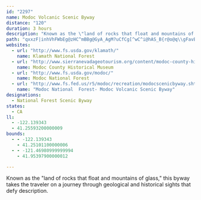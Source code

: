 ```yaml
---
id: "2297"
name: Modoc Volcanic Scenic Byway
distance: "120"
duration: 3 hours
description: "Known as the \"land of rocks that float and mountains of glass,\" this byway takes the traveler on a journey through geological and historical sights that defy description.  "
path: "qxxzF|inhVhFWbEg@zHC^mBBg@GyA_AgM?uCfCg[^wC^i@hAS_B{r@o@q\\gFavBCgEoA{j@i@qPEeFyBw~@y@oWCcFcCmjA}Amk@uB}aAmDuwAcD_|AgAib@sGiyCaEeeBa@cHmBiW_Dk`@aF{p@}I_iAwD{h@gI}cA_@sHZyY`EmkCTsg@EoN^gvBN{JnAsJl@sClAgEjmA}zD[WqHyBqEaBiJmG}AeBiO}WuOe]iOs]wA_FgBmHm@gBqN{XaEwIig@knAiDsH}BoDiBmAmAIeAXy@p@]f@gArCcAnAuLzJy@ZiBHgi@_G_E_AqVuMcToMmCmAiBe@KeCKw@a@y@iC{DcEqL_Qei@}@gBcH{Iy\\yg@eCsCqKgHqEkDcE_FgCaEu@{AoDyIcAgBkKgOcAaBsAkDe@cCmGwg@qAmD{@_BcAiAyiAojAsEmEmCuBgCgAoDQ}Dd@uMlCaBJkCKyAe@cAm@cDwCeMwL}UwUaEwEwgB{lBwDuFu@sAyAwD{AoFo@sDqC{SgAoKoCqSMeCNkBvBoI~@{EnAmDb@eBHm@y@{PO_A[gAq@eAi@g@mUeN{a@sWaGkEmHcIuHw@gBGaELaFf@cDAsBKuJkAsFa@wI_@{Ee@eCa@wv@oTqJeC_i@mKmGaAwYgGaSmD{NmB_Am@qFkFoA_AcBy@_@a@eAkBoAaEw@_BOQ_Bm@gFq@cCo@w@IsCVaMlB{@BgAc@k@m@kDgGaAmCMwCLqIWoBa@cAi@w@uJ{HqMsLk@s@cBaE]e@_@_@yAs@s@MoADmBd@_Ax@oAxBsHpPu@lAgJrNu@~@iAx@cEnAaBJeCm@oHyC_AK{@D}A^cFlCg@L_Gb@wHF}A_@eB{@wFaFwDyCsBw@iEm@}@c@y@mAOm@Iq@WcIWeAe@[yAWeNPcCI{E{@eGyCgAS_Pc@sDy@wEsA_AIsACcC^_AAy@Y_OgKyBqBiAyAwAaC_EmIYgAYmBImGL_Cx@qDHaBWyA]y@qQ_X_AiBiAyCe@iB}AaNs@mBsAsCuEeH}@m@mC_@i@Yy@qAoEcKy@gBo@kC]aDIaFUwB[sAc@{@s@q@o@Y_AQmO[sGDoCSkDu@qPgByOsB_Dm@gBq@aB{@}AeA}BqCcHiNgCgE]aBIaFKcAoDgGkA{BeDmMo@_BmA{Ao@_@u@QaBAkAPsN|Es@b@a@r@UlAw@nPOdBUnAe@x@mAbAe@LmSGiEl@mADuNqAq@Mk@We@m@Ue@OyAN{DXaD?eAG_AkCiLa@sBAwCX{DGeAKm@sDeKe@}@cA}@gCmAy@k@u@_Ao@_Bo@aCOsAJeBl@yBNiACiAUeA}DiEaHcNwCeFkAyAmAq@aAGqARu@d@s@~@e@rAyBrK_MdXeAjBi@f@}@\\s@@wGa@k@@wExAgIa@y@@mBp@oCrAYXeArBc@d@i@ZyA^wFl@gDx@_AOcCq@o@q@sAcCi@s@sAkAiVgPiA_Bu@iBm@}Di@cBqJsKk@w@sCiFc@S_AQ_Ng@e@Os@a@Ye@e@qAy@uDiAg@_@?}B`Bs@RgDYa@HsAl@_BxAs@Ri@@y@Mu@g@mBeD_AaAo@CsBx@c@Bc@IeAg@u@AcAb@mBjC_Av@oAr@cATs@Au@MeM_FmAMu@Rw@r@gCfG}@rAwAjAo@XuARsBGwTaGyDQyAYcBs@sB_BgAYoB@yDb@iB~@wDnEcMbRoFlJc@j@aBfAaGzCo@PgA@u@SwJuEmBk@gY{CqIMoBOuKaDyA?_Af@q@v@_@x@{BnH}BrGiC~F]Xk@RsKXk@X[x@SdEyAfHInBLr@tBfHBvDSjBUbAmBpDOn@Cb@RhG?bDOtFYxAaFnPUdAKrC^fDp@hDBvAaBhIm@|DKvIMpAkFzPa@~B_@|DYxA_@v@}AlAmCjA_BRmB?_Bf@}A|@u@`A_@`Ae@d@c@PwE~@sAJk@O{AuAc@s@WsAEkCYmAc@s@yB}By@uAeA{CmBmIi@sA_AqAsAk@mEgAcEaC_Aw@cBsBwCsA_CuBsBkAmBmBiDqBg@GuCXyCt@{IgAqCeBa@c@_AyBaC_BeAeBoAaFs@_Bs@aA}DyFuA_BcB_D}DyBy@eAUcAGu@LqOEk@Sa@aFmG}IgIcAe@gHqB{N}FcCk@cA?aMx@oPx@sAXwGfBuIhAaAEy@WqAu@uCwC_@s@Y_As@mEo@qAwBgDa@mBDiEReC~BeG@eAU{@y@q@QGi@Di@^mCzDk@Vs@?_Ak@s@y@eIaGoAm@cDeAy@e@{AmBa@}@mWgz@o@uAwEiHo@qBUuAOyCOaJ@yAZsCdCiLHgCWeBa@wAqCuFoAyC[qASmBDiEPwAtBqLDs@CeB_@kBa@[sA]sBDyBXcDv@mBNqFGs@QoCmAyEkCa@_@iAoDuAgH[k@i@m@qAy@aA_@wE@_AUcAs@m@_B[eI_@_AaAaAg@YmFaAy@_@qDyBaJ_HaFgB_GwAaJgEcAI_KHeAGe@Ws@oAy@eEsBeCyA}BwDmJQiB@y@h@aCLuAMyCCyCKw@i@oA_DyFg@s@y@k@uBWu@U}BaBcEkD}Ay@mC_AyAs@cDyCe@McDEqAe@eF_Hc@y@e@gBYaEYw@cEuDsD_AeGrAo@GyBw@sASmBJoCl@eB@_Fc@_EKs@QoB_Ay@MgEK_BJgGtAs@H_DC{Cj@e@GiBqAe@AsAXe@C}@vAoAzAcCpBwXzMcBnAaFxEkBrAaVzLqOrJiApAeEjGoCrDmDpDqKlJyAxA}Tj\\gKpP}AxAaHzEyE|DaTdUw@\\s@FgIa@}BD}h@zEqHdByCZiCGkLmC}@Ky@DiAf@u@p@}DbG}@dAiLrGaARu@B{DWeA@}@Vu@d@m@r@a@~@cEtO}@xBu@rAgHzJy@r@_IjDoDEiALaH`BwAAuDq@_DaAeNqG}QoGcBs@gJuFgC_AcI_AuG?uK}A{As@cDyCmA_@kBBs@T{IdH_Bl@mBXaZgAiC_@_RyEcCMmE?mASkPgHiQsG{I_CkOmDs@So@a@cA}Ae@eCUmUDiB`@aEeAg@gByAkAc@yAHo@Zg@d@}@pAaDtGSfAOlC_@bDc@zB[dAcArBeAjAwAfA}Al@{AV_A?iNk@aZZsBJmCd@iHxBiSlCyNxDyCRwGLiAd@aFjDcCdAsCf@mL~AaHTyBIsA]oPuGiC}@wBCyErAiAHiAA{Bq@uDoB{C_AqAKoNMaGq@gIuAaOk@sBMeGy@uACaZjDsA`@sBxAcBpBoF|EiOfL_Cr@wGvAuFf@}E`AaHbCsFzA_BXaDRoFGa[gDmBGiCBsBTcCl@cTtHyAd@_AJiBKwGaB}AWkOGuI`@eAAmCKqLmBcRIuHb@kBTcYpImC`@qCY}Bm@uCqA}A_@eAGgADyCZcDv@sFr@wFXwE@kHo@ePgEwGeAoI_AiNk@iDEyHLkQ|@sTfDsBP_B?gEQHsHIwyAIgsE_Aw^EgHFmIfAk_@?mBM_]A}`@?_eBHsFGyQG_Bc@sC"
websites:
  - url: "http://www.fs.usda.gov/klamath/"
    name: Klamath National Forest
  - url: "http://www.sierranevadageotourism.org/content/modoc-county-historical-museum/sie57F87E730265CB68A"
    name: Modoc County Historical Museum
  - url: "http://www.fs.usda.gov/modoc/"
    name: Modoc National Forest
  - url: "http://www.fs.fed.us/r5/modoc/recreation/modocscenicbyway.shtml"
    name: "Modoc National  Forest- Modoc Volcanic Scenic Byway"
designations:
  - National Forest Scenic Byway
states:
  - CA
ll:
  - -122.139343
  - 41.25593200000009
bounds:
  - - -122.139343
    - 41.25101100000006
  - - -121.46980999999994
    - 41.95397900000012

---
```


Known as the "land of rocks that float and mountains of glass," this byway takes the traveler on a journey through geological and historical sights that defy description.
